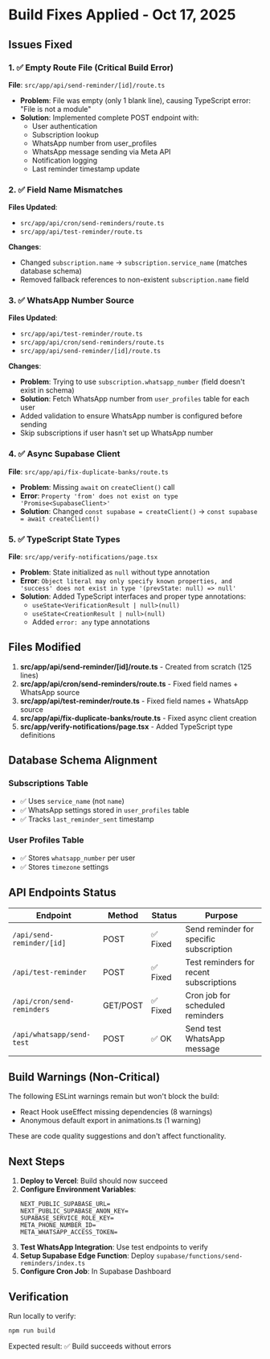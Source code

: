 # Build Fixes Applied - Oct 17, 2025

## Issues Fixed

### 1. ✅ Empty Route File (Critical Build Error)
**File**: `src/app/api/send-reminder/[id]/route.ts`
- **Problem**: File was empty (only 1 blank line), causing TypeScript error: "File is not a module"
- **Solution**: Implemented complete POST endpoint with:
  - User authentication
  - Subscription lookup
  - WhatsApp number from user_profiles
  - WhatsApp message sending via Meta API
  - Notification logging
  - Last reminder timestamp update

### 2. ✅ Field Name Mismatches
**Files Updated**:
- `src/app/api/cron/send-reminders/route.ts`
- `src/app/api/test-reminder/route.ts`

**Changes**:
- Changed `subscription.name` → `subscription.service_name` (matches database schema)
- Removed fallback references to non-existent `subscription.name` field

### 3. ✅ WhatsApp Number Source
**Files Updated**:
- `src/app/api/test-reminder/route.ts`
- `src/app/api/cron/send-reminders/route.ts`
- `src/app/api/send-reminder/[id]/route.ts`

**Changes**:
- **Problem**: Trying to use `subscription.whatsapp_number` (field doesn't exist in schema)
- **Solution**: Fetch WhatsApp number from `user_profiles` table for each user
- Added validation to ensure WhatsApp number is configured before sending
- Skip subscriptions if user hasn't set up WhatsApp number

### 4. ✅ Async Supabase Client
**File**: `src/app/api/fix-duplicate-banks/route.ts`
- **Problem**: Missing `await` on `createClient()` call
- **Error**: `Property 'from' does not exist on type 'Promise<SupabaseClient>'`
- **Solution**: Changed `const supabase = createClient()` → `const supabase = await createClient()`

### 5. ✅ TypeScript State Types
**File**: `src/app/verify-notifications/page.tsx`
- **Problem**: State initialized as `null` without type annotation
- **Error**: `Object literal may only specify known properties, and 'success' does not exist in type '(prevState: null) => null'`
- **Solution**: Added TypeScript interfaces and proper type annotations:
  - `useState<VerificationResult | null>(null)`
  - `useState<CreationResult | null>(null)`
  - Added `error: any` type annotations

## Files Modified

1. **src/app/api/send-reminder/[id]/route.ts** - Created from scratch (125 lines)
2. **src/app/api/cron/send-reminders/route.ts** - Fixed field names + WhatsApp source
3. **src/app/api/test-reminder/route.ts** - Fixed field names + WhatsApp source
4. **src/app/api/fix-duplicate-banks/route.ts** - Fixed async client creation
5. **src/app/verify-notifications/page.tsx** - Added TypeScript type definitions

## Database Schema Alignment

### Subscriptions Table
- ✅ Uses `service_name` (not `name`)
- ✅ WhatsApp settings stored in `user_profiles` table
- ✅ Tracks `last_reminder_sent` timestamp

### User Profiles Table
- ✅ Stores `whatsapp_number` per user
- ✅ Stores `timezone` settings

## API Endpoints Status

| Endpoint | Method | Status | Purpose |
|----------|--------|--------|---------|
| `/api/send-reminder/[id]` | POST | ✅ Fixed | Send reminder for specific subscription |
| `/api/test-reminder` | POST | ✅ Fixed | Test reminders for recent subscriptions |
| `/api/cron/send-reminders` | GET/POST | ✅ Fixed | Cron job for scheduled reminders |
| `/api/whatsapp/send-test` | POST | ✅ OK | Send test WhatsApp message |

## Build Warnings (Non-Critical)

The following ESLint warnings remain but won't block the build:
- React Hook useEffect missing dependencies (8 warnings)
- Anonymous default export in animations.ts (1 warning)

These are code quality suggestions and don't affect functionality.

## Next Steps

1. **Deploy to Vercel**: Build should now succeed
2. **Configure Environment Variables**:
   ```
   NEXT_PUBLIC_SUPABASE_URL=
   NEXT_PUBLIC_SUPABASE_ANON_KEY=
   SUPABASE_SERVICE_ROLE_KEY=
   META_PHONE_NUMBER_ID=
   META_WHATSAPP_ACCESS_TOKEN=
   ```
3. **Test WhatsApp Integration**: Use test endpoints to verify
4. **Setup Supabase Edge Function**: Deploy `supabase/functions/send-reminders/index.ts`
5. **Configure Cron Job**: In Supabase Dashboard

## Verification

Run locally to verify:
```bash
npm run build
```

Expected result: ✅ Build succeeds without errors
